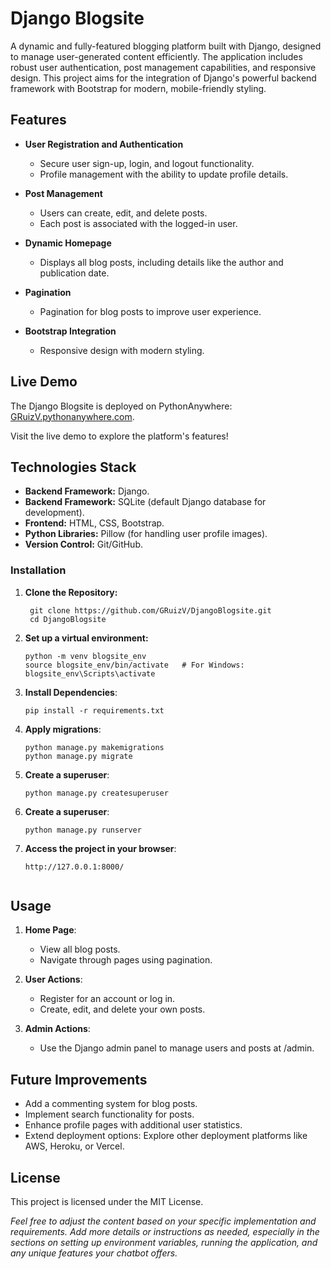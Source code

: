 # Django Blogsite

A dynamic and fully-featured blogging platform built with Django, designed to manage user-generated content efficiently. The application includes robust user authentication, post management capabilities, and responsive design. This project aims for the integration of Django's powerful backend framework with Bootstrap for modern, mobile-friendly styling.

## Features

- **User Registration and Authentication**

    * Secure user sign-up, login, and logout functionality.
    * Profile management with the ability to update profile details.


- **Post Management**

    * Users can create, edit, and delete posts.
    * Each post is associated with the logged-in user.


- **Dynamic Homepage**
    
    * Displays all blog posts, including details like the author and publication date.


- **Pagination**
    
    * Pagination for blog posts to improve user experience.


- **Bootstrap Integration**
    
    * Responsive design with modern styling.


## Live Demo

The Django Blogsite is deployed on PythonAnywhere: [GRuizV.pythonanywhere.com](https://gruizv.pythonanywhere.com).

Visit the live demo to explore the platform's features!



## Technologies Stack

- **Backend Framework:** Django.
- **Backend Framework:** SQLite (default Django database for development).
- **Frontend:** HTML, CSS, Bootstrap.
- **Python Libraries:** Pillow (for handling user profile images).
- **Version Control:** Git/GitHub.


### Installation

1. **Clone the Repository:**

   ```
    git clone https://github.com/GRuizV/DjangoBlogsite.git
    cd DjangoBlogsite
2. **Set up a virtual environment:**

    ```
    python -m venv blogsite_env
    source blogsite_env/bin/activate   # For Windows: blogsite_env\Scripts\activate
3. **Install Dependencies**:

    ```
    pip install -r requirements.txt
4. **Apply migrations**:

    ```
    python manage.py makemigrations
    python manage.py migrate    
5. **Create a superuser**:

    ```
    python manage.py createsuperuser    
6. **Create a superuser**:

    ```
    python manage.py runserver    
7. **Access the project in your browser**:

    ```
    http://127.0.0.1:8000/


## Usage

1. **Home Page**:

    * View all blog posts.
    * Navigate through pages using pagination.

2. **User Actions**:

    * Register for an account or log in.
    * Create, edit, and delete your own posts.

3. **Admin Actions**:

    * Use the Django admin panel to manage users and posts at /admin.



## Future Improvements

- Add a commenting system for blog posts.
- Implement search functionality for posts.
- Enhance profile pages with additional user statistics.
- Extend deployment options: Explore other deployment platforms like AWS, Heroku, or Vercel.


## License

This project is licensed under the MIT License.

_Feel free to adjust the content based on your specific implementation and requirements. Add more details or instructions as needed, especially in the sections on setting up environment variables, running the application, and any unique features your chatbot offers._